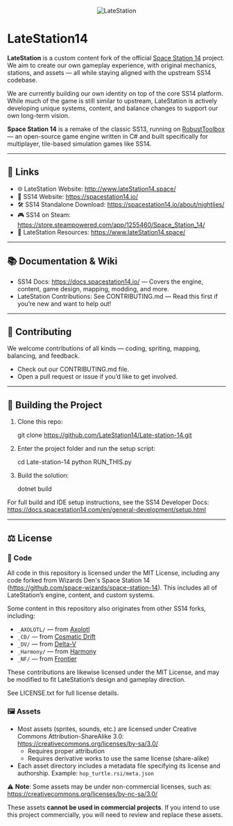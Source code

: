 <p align="center">
  <img alt="LateStation" src="https://raw.githubusercontent.com/LateStation14/Late-station-14/refs/heads/master/Resources/Textures/Logo/logo.png" />
</p>

# LateStation14

**LateStation** is a custom content fork of the official [Space Station 14](https://github.com/space-wizards/space-station-14) project. We aim to create our own gameplay experience, with original mechanics, stations, and assets — all while staying aligned with the upstream SS14 codebase.

We are currently building our own identity on top of the core SS14 platform. While much of the game is still similar to upstream, LateStation is actively developing unique systems, content, and balance changes to support our own long-term vision.

**Space Station 14** is a remake of the classic SS13, running on [RobustToolbox](https://github.com/space-wizards/RobustToolbox) — an open-source game engine written in C# and built specifically for multiplayer, tile-based simulation games like SS14.

---

## 🔗 Links

- 🌐 LateStation Website: http://www.lateStation14.space/
- 🧭 SS14 Website: https://spacestation14.io/
- 🛠️ SS14 Standalone Download: https://spacestation14.io/about/nightlies/
- 🎮 SS14 on Steam: https://store.steampowered.com/app/1255460/Space_Station_14/
- 📁 LateStation Resources: https://www.lateStation14.space/

---

## 📚 Documentation & Wiki

- SS14 Docs: https://docs.spacestation14.io/ — Covers the engine, content, game design, mapping, modding, and more.
- LateStation Contributions: See CONTRIBUTING.md — Read this first if you’re new and want to help out!

---

## 🤝 Contributing

We welcome contributions of all kinds — coding, spriting, mapping, balancing, and feedback.

- Check out our CONTRIBUTING.md file.
- Open a pull request or issue if you’d like to get involved.

---

## 🧱 Building the Project

1. Clone this repo:

   git clone https://github.com/LateStation14/Late-station-14.git

2. Enter the project folder and run the setup script:

   cd Late-station-14
   python RUN_THIS.py

3. Build the solution:

   dotnet build

For full build and IDE setup instructions, see the SS14 Developer Docs:
https://docs.spacestation14.com/en/general-development/setup.html

---

## ⚖️ License

### 📜 Code

All code in this repository is licensed under the MIT License, including any code forked from Wizards Den's Space Station 14 (https://github.com/space-wizards/space-station-14). This includes all of LateStation’s engine, content, and custom systems.

Some content in this repository also originates from other SS14 forks, including:
- `_AXOLOTL/` — from [Axolotl](https://github.com/Axolotl-MRP/axolotl-mrp-14)
- `_CD/` — from [Cosmatic Drift](https://github.com/cosmatic-drift-14/cosmatic-drift)
- `_DV/` — from [Delta-V](https://github.com/DeltaV-Station/Delta-v)
- `_Harmony/` — from [Harmony](https://github.com/ss14-harmony/ss14-harmony)
- `_NF/` — from [Frontier](https://github.com/new-frontiers-14/frontier-station-14)

These contributions are likewise licensed under the MIT License, and may be modified to fit LateStation’s design and gameplay direction.

See LICENSE.txt for full license details.

### 🖼️ Assets

- Most assets (sprites, sounds, etc.) are licensed under Creative Commons Attribution-ShareAlike 3.0:
  https://creativecommons.org/licenses/by-sa/3.0/
  - Requires proper attribution
  - Requires derivative works to use the same license (share-alike)
- Each asset directory includes a metadata file specifying its license and authorship.
  Example: `hop_turtle.rsi/meta.json`

⚠️ **Note**: Some assets may be under non-commercial licenses, such as:
https://creativecommons.org/licenses/by-nc-sa/3.0/

These assets **cannot be used in commercial projects**. If you intend to use this project commercially, you will need to review and replace these assets.

